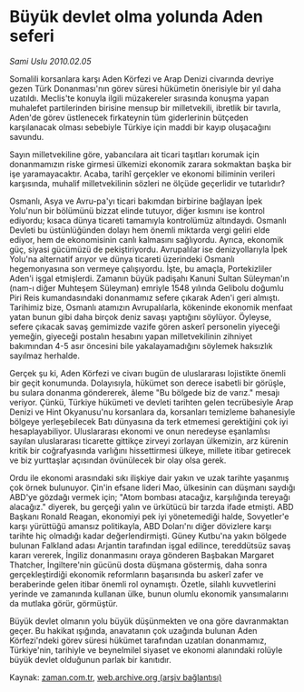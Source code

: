 # Büyük devlet olma yolunda  Aden seferi

*Sami Uslu 2010.02.05*

<tr><td class="metin" colspan="2" style="padding-top: 20px; padding-left: 5px; ">Somalili korsanlara karşı Aden Körfezi ve Arap Denizi civarında devriye gezen Türk Donanması'nın görev süresi hükümetin önerisiyle bir yıl daha uzatıldı. Meclis'te konuyla ilgili müzakereler sırasında konuşma yapan muhalefet partilerinden birisine mensup bir milletvekili, ibretlik bir tavırla, Aden'de görev üstlenecek firkateynin tüm giderlerinin bütçeden karşılanacak olması sebebiyle Türkiye için maddi bir kayıp oluşacağını savundu.</td></tr><tr><td class="metin" colspan="2" style="padding-top: 20px; padding-left: 5px; "><p>Sayın milletvekiline göre, yabancılara ait ticari taşıtları korumak için donanmamızın riske girmesi ülkemizi ekonomik zarara sokmaktan başka bir işe yaramayacaktır. Acaba, tarihî gerçekler ve ekonomi biliminin verileri karşısında, muhalif milletvekilinin sözleri ne ölçüde geçerlidir ve tutarlıdır?
<p>Osmanlı, Asya ve Avru-pa'yı ticari bakımdan birbirine bağlayan İpek Yolu'nun bir bölümünü bizzat elinde tutuyor, diğer kısmını ise kontrol ediyordu; kısaca dünya ticareti tamamıyla kontrolümüz altındaydı. Osmanlı Devleti bu üstünlüğünden dolayı hem önemli miktarda vergi geliri elde ediyor, hem de ekonomisinin canlı kalmasını sağlıyordu. Ayrıca, ekonomik güç, siyasi gücümüzü de pekiştiriyordu. Avrupalılar ise denizyollarıyla İpek Yolu'na alternatif arıyor ve dünya ticareti üzerindeki Osmanlı hegemonyasına son vermeye çalışıyordu. İşte, bu amaçla, Portekizliler Aden'i işgal etmişlerdi. Zamanın büyük padişahı Kanuni Sultan Süleyman'ın (nam-ı diğer Muhteşem Süleyman) emriyle 1548 yılında Gelibolu doğumlu Piri Reis kumandasındaki donanmamız sefere çıkarak Aden'i geri almıştı. Tarihimiz bize, Osmanlı atamızın Avrupalılarla, kökeninde ekonomik menfaat yatan bunun gibi daha birçok deniz savaşı yaptığını söylüyor. Öyleyse, sefere çıkacak savaş gemimizde vazife gören askerî personelin yiyeceği yemeğin, giyeceği postalın hesabını yapan milletvekilinin zihniyet bakımından 4-5 asır öncesini bile yakalayamadığını söylemek haksızlık sayılmaz herhalde.
<p>Gerçek şu ki, Aden Körfezi ve civarı bugün de uluslararası lojistikte önemli bir geçit konumunda. Dolayısıyla, hükümet son derece isabetli bir görüşle, bu sulara donanma göndererek, âleme "Bu bölgede biz de varız." mesajı veriyor. Çünkü, Türkiye hükümeti ve devleti tarihten gelen tecrübesiyle Arap Denizi ve Hint Okyanusu'nu korsanlara da, korsanları temizleme bahanesiyle bölgeye yerleşebilecek Batı dünyasına da terk etmemesi gerektiğini çok iyi hesaplayabiliyor. Uluslararası ekonomi ve onun neredeyse eşanlamlısı sayılan uluslararası ticarette gittikçe zirveyi zorlayan ülkemizin, arz kürenin kritik bir coğrafyasında varlığını hissettirmesi ülkeye, millete itibar getirecek ve biz yurttaşlar açısından övünülecek bir olay olsa gerek.
<p>Ordu ile ekonomi arasındaki sıkı ilişkiye dair yakın ve uzak tarihte yaşanmış çok örnek bulunuyor. Çin'in efsane lideri Mao, ülkesinin can düşmanı saydığı ABD'ye gözdağı vermek için; "Atom bombası atacağız, karşılığında tereyağı alacağız." diyerek, bu gerçeği yalın ve ürkütücü bir tarzda ifade etmişti. ABD Başkanı Ronald Reagan, ekonomiyi pek iyi yönetemediği halde, Sovyetler'e karşı yürüttüğü amansız politikayla, ABD Doları'nı diğer dövizlere karşı tarihte hiç olmadığı kadar değerlendirmişti. Güney Kutbu'na yakın bölgede bulunan Falkland adası Arjantin tarafından işgal edilince, tereddütsüz savaş kararı vererek, İngiliz donanmasını oraya gönderen Başbakan Margaret Thatcher, İngiltere'nin gücünü dosta düşmana göstermiş, daha sonra gerçekleştirdiği ekonomik reformların başarısında bu askerî zafer ve beraberinde gelen itibar önemli rol oynamıştı. Özetle, silahlı kuvvetlerini yerinde ve zamanında kullanan ülke, bunun olumlu ekonomik yansımalarını da mutlaka görür, görmüştür.
<p>Büyük devlet olmanın yolu büyük düşünmekten ve ona göre davranmaktan geçer. Bu hakikat ışığında, anavatanın çok uzağında bulunan Aden Körfezi'ndeki görev süresi hükümet tarafından uzatılan donanmamız, Türkiye'nin, tarihiyle ve beynelmilel siyaset ve ekonomi alanındaki rolüyle büyük devlet olduğunun parlak bir kanıtıdır. <br/></p></p></p></p></p></td></tr>

Kaynak: [zaman.com.tr](http://zaman.com.tr/yazar.do?yazino=948379), [web.archive.org (arşiv bağlantısı)](http://web.archive.org/web/20100207162829/http://www.zaman.com.tr:80/yazar.do?yazino=948379)

